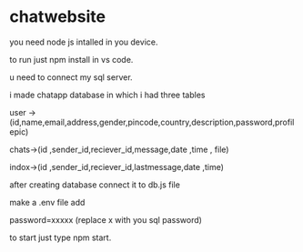 # chatwebsite

you need node js intalled in you device.

to run just npm install in vs code.

u need to connect my sql server.

i made chatapp database in which i had three tables 

user -> (id,name,email,address,gender,pincode,country,description,password,profilepic)

chats->(id ,sender_id,reciever_id,message,date ,time , file)

indox->(id ,sender_id,reciever_id,lastmessage,date ,time)

after creating database connect it to db.js file

make a .env file add 

password=xxxxx   (replace x with you sql password)

to start just type npm start.
